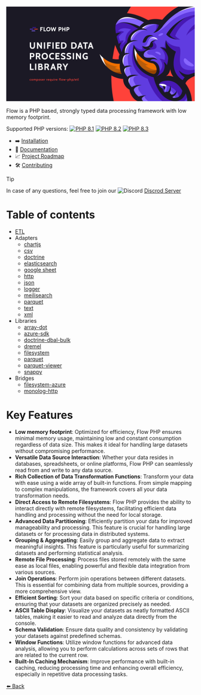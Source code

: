 ![img](assets/img/flow_php_banner_02_2022.png)

Flow is a PHP based, strongly typed data processing framework with low memory footprint.

Supported PHP versions: [![PHP 8.1](https://img.shields.io/badge/php-~8.1-8892BF.svg)](https://php.net/) [![PHP 8.2](https://img.shields.io/badge/php-~8.2-8892BF.svg)](https://php.net/) [![PHP 8.3](https://img.shields.io/badge/php-~8.3-8892BF.svg)](https://php.net/)

- ➡️ [Installation](installation.md)
- 📜 [Documentation](introduction.md)
- 📈 [Project Roadmap](https://github.com/orgs/flow-php/projects/1)
- 🛠️ [Contributing](../CONTRIBUTING.md)

> [!TIP]
> In case of any questions, feel free to join our <img src="https://cdn.prod.website-files.com/6257adef93867e50d84d30e2/636e0a69f118df70ad7828d4_icon_clyde_blurple_RGB.svg" width="16px" height="16px" alt="Discord"> [Discrod Server](https://discord.gg/5dNXfQyACW)

# Table of contents 

- [ETL](components/core/core.md)
- Adapters
    - [chartjs](components/adapters/chartjs.md)
    - [csv](components/adapters/csv.md)
    - [doctrine](components/adapters/doctrine.md)
    - [elasticsearch](components/adapters/elasticsearch.md)
    - [google sheet](components/adapters/google-sheet.md)
    - [http](components/adapters/http.md)
    - [json](components/adapters/json.md)
    - [logger](components/adapters/logger.md)
    - [meilisearch](components/adapters/meilisearch.md)
    - [parquet](components/adapters/parquet.md)
    - [text](components/adapters/text.md)
    - [xml](components/adapters/xml.md)
- Libraries
    - [array-dot](components/libs/array-dot.md)
    - [azure-sdk](components/libs/azure-sdk.md)
    - [doctrine-dbal-bulk](components/libs/doctrine-dbal-bulk.md)
    - [dremel](components/libs/dremel.md)
    - [filesystem](components/libs/filesystem.md)
    - [parquet](components/libs/parquet.md)
    - [parquet-viewer](components/libs/parquet-viewer.md)
    - [snappy](components/libs/snappy.md)
- Bridges
    - [filesystem-azure](components/bridges/filesystem-azure-bridge.md)
    - [monolog-http](components/bridges/monolog-http-bridge.md) 

# Key Features

- **Low memory footprint**: Optimized for efficiency, Flow PHP ensures minimal memory usage, maintaining low and constant consumption regardless of data size. This makes it ideal for handling large datasets without compromising performance.
- **Versatile Data Source Interaction**: Whether your data resides in databases, spreadsheets, or online platforms, Flow PHP can seamlessly read from and write to any data source.
- **Rich Collection of Data Transformation Functions**: Transform your data with ease using a wide array of built-in functions. From simple mapping to complex manipulations, the framework covers all your data transformation needs.
- **Direct Access to Remote Filesystems**: Flow PHP provides the ability to interact directly with remote filesystems, facilitating efficient data handling and processing without the need for local storage.
- **Advanced Data Partitioning**: Efficiently partition your data for improved manageability and processing. This feature is crucial for handling large datasets or for processing data in distributed systems.
- **Grouping & Aggregating**: Easily group and aggregate data to extract meaningful insights. This feature is particularly useful for summarizing datasets and performing statistical analysis.
- **Remote File Processing**: Process files stored remotely with the same ease as local files, enabling powerful and flexible data integration from various sources.
- **Join Operations**: Perform join operations between different datasets. This is essential for combining data from multiple sources, providing a more comprehensive view.
- **Efficient Sorting**: Sort your data based on specific criteria or conditions, ensuring that your datasets are organized precisely as needed.
- **ASCII Table Display**: Visualize your datasets as neatly formatted ASCII tables, making it easier to read and analyze data directly from the console.
- **Schema Validation**: Ensure data quality and consistency by validating your datasets against predefined schemas.
- **Window Functions**: Utilize window functions for advanced data analysis, allowing you to perform calculations across sets of rows that are related to the current row.
- **Built-In Caching Mechanism**: Improve performance with built-in caching, reducing processing time and enhancing overall efficiency, especially in repetitive data processing tasks.

[⬅️️ Back](../README.md)
